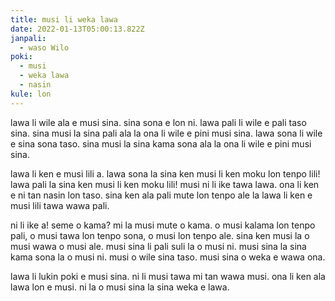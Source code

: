 ```yaml
---
title: musi li weka lawa
date: 2022-01-13T05:00:13.822Z
janpali:
  - waso Wilo
poki:
  - musi
  - weka lawa
  - nasin
kule: lon
---
```

lawa li wile ala e musi sina. sina sona e lon ni. lawa pali li wile e pali taso sina. sina musi la sina pali ala la ona li wile e pini musi sina. lawa sona li wile e sina sona taso. sina musi la sina kama sona ala la ona li wile e pini musi sina. 

lawa li ken e musi lili a. lawa sona la sina ken musi li ken moku lon tenpo lili! lawa pali la sina ken musi li ken moku lili! musi ni li ike tawa lawa. ona li ken e ni tan nasin lon taso. sina ken ala pali mute lon tenpo ale la lawa li ken e musi lili tawa wawa pali.

ni li ike a! seme o kama? mi la musi mute o kama. o musi kalama lon tenpo pali, o musi tawa lon tenpo sona, o musi lon tenpo ale. sina ken musi la o musi wawa o musi ale. musi sina li pali suli la o musi ni. musi sina la sina kama sona la o musi ni. musi o wile sina taso. musi sina o weka e wawa ona.

lawa li lukin poki e musi sina. ni li musi tawa mi tan wawa musi. ona li ken ala lawa lon e musi. ni la o musi sina la sina weka e lawa.
